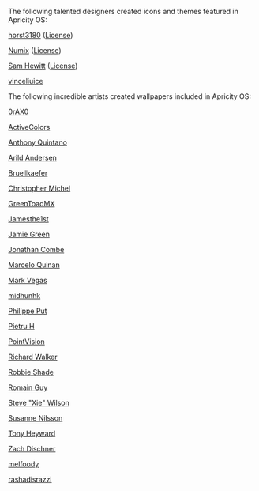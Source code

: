 The following talented designers created icons and themes featured in Apricity OS:

[horst3180](https://github.com/horst3180/Arc-theme) ([License](https://github.com/horst3180/Arc-theme/blob/master/COPYING))

[Numix](https://github.com/numixproject/numix-icon-theme-circle) ([License](https://github.com/numixproject/numix-icon-theme-circle/blob/master/license))

[Sam Hewitt](http://snwh.org/paper/) ([License](https://github.com/snwh/paper-icon-theme/blob/master/LICENSE))

[vinceliuice](http://vinceliuice.deviantart.com/art/Vimix-icon-themes-530683384)

The following incredible artists created wallpapers included in Apricity OS:

[0rAX0](http://0rax0.deviantart.com/)

[ActiveColors](http://activecolors.deviantart.com/)

[Anthony Quintano](https://www.flickr.com/photos/quintanomedia/)

[Arild Andersen](https://www.flickr.com/photos/ariander/)

[Bruellkaefer](http://bruellkaefer.deviantart.com/)

[Christopher Michel](https://www.flickr.com/photos/cmichel67/)

[GreenToadMX](http://greentoadmx.deviantart.com/)

[Jamesthe1st](https://www.flickr.com/photos/jamesthefirst/)

[Jamie Green](http://neiio.deviantart.com/)

[Jonathan Combe](https://www.flickr.com/photos/jono566/)

[Marcelo Quinan](https://www.flickr.com/photos/marceloquinan/)

[Mark Vegas](https://www.flickr.com/photos/vegas/)

[midhunhk](http://midhunhk.blogspot.com/2014/07/android-l-release-artwork.html)

[Philippe Put](https://www.flickr.com/photos/34547181@N00/)

[Pietru H](http://pietruh.deviantart.com/gallery/)

[PointVision](http://pointvision.deviantart.com/)

[Richard Walker](https://www.flickr.com/photos/richardwalkerphotography/)

[Robbie Shade](https://www.flickr.com/photos/rjshade/)

[Romain Guy](https://www.flickr.com/photos/romainguy/)

[Steve "Xie" Wilson](http://the-xie.deviantart.com/)

[Susanne Nilsson](https://www.flickr.com/photos/infomastern/)

[Tony Heyward](https://www.flickr.com/photos/tonyheywardimages/)

[Zach Dischner](https://www.flickr.com/photos/zachd1_618/)

[melfoody](https://www.flickr.com/photos/melfoody/)

[rashadisrazzi](http://rashadisrazzi.deviantart.com/)
